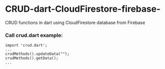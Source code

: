 # CRUD-dart-CloudFirestore-firebase-
CRUD functions in dart using CloudFirestore database from  Firebase

### Call crud.dart example:<br/>
```
import 'crud.dart';
...
crudMethods().updateData("");
crudMethods().getData();
...

```
